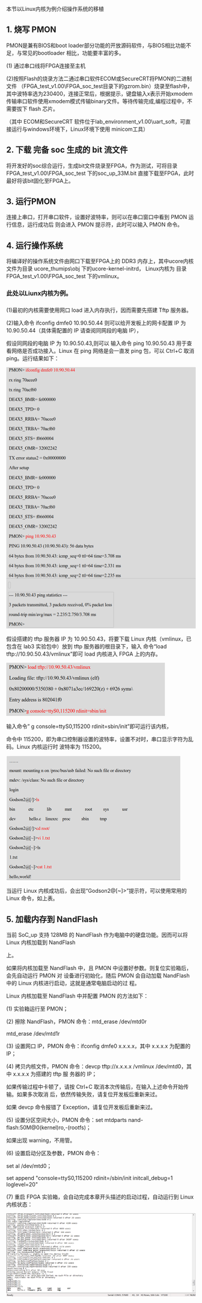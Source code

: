 本节以Linux内核为例介绍操作系统的移植

## 1. 烧写 PMON

PMON是兼有BIOS和boot loader部分功能的开放源码软件，与BIOS相比功能不足，与常见的bootloader 相比，功能要丰富的多。

\(1\) 通过串口线将FPGA连接至主机

\(2\)按照Flash的烧录方法二通过串口软件ECOM或SecureCRT将PMON的二进制文件 （FPGA\_test\_v1.00\FPGA\_soc\_test目录下的gzrom.bin）烧录至flash中，其中波特率选为230400，连接正常后，根据提示，键盘输入x表示开始xmodem传输串口软件使用xmodem模式传输binary文件。等待传输完成,编程过程中，不需要拔下 flash 芯片。

（其中 ECOM和SecureCRT 软件位于lab\_environment\_v1.00\uart\_soft，可直接运行与windows环境下，Linux环境下使用 minicom工具）

## 2. 下载 完备 soc 生成的 bit 流文件

将开发好的soc综合运行，生成bit文件烧录至FPGA，作为测试，可将目录FPGA\_test\_v1.00\FPGA\_soc\_test 下的soc\_up\_33M.bit 直接下载至FPGA，此时最好将该bit固化至FPGA上。

## 3. 运行PMON

连接上串口，打开串口软件，设置好波特率，则可以在串口窗口中看到 PMON 运行信息，运行成功后 则会进入 PMON 提示符，此时可以输入 PMON 命令。

## 4. 运行操作系统

将编译好的操作系统文件由网口下载至FPGA上的 DDR3 内存上，其中ucore内核文件为目录 ucore\_thumips\obj   下的ucore-kernel-initrd， Linux内核为 目录 FPGA\_test\_v1.00\FPGA\_soc\_test 下的vmlinux。

### 此处以Liunx内核为例。

### 

\(1\)最初的内核需要使用网口 load 进入内存执行，因而需要先搭建 Tftp 服务器。

\(2\)输入命令 ifconfig dmfe0 10.90.50.44 则可以给开发板上的网卡配置 IP 为 10.90.50.44（具体需配置的 IP 请查阅同网段的电脑 IP），

假设同网段的电脑 IP 为 10.90.50.43,则可以 输入命令 ping 10.90.50.43 用于查看网络是否成功接入。Linux 在 ping 网络是会一直发 ping 包，可以 Ctrl+C 取消 ping。运行结果如下：

![](/assets/os1)

假设搭建的 tftp 服务器 IP 为 10.90.50.43，将要下载 Linux 内核（vmlinux，已包含在 lab3 实验包中）放到 tftp 服务器的根目录下，输入 命令“load tftp://10.90.50.43/vmlinux”即可 load 内核进入 FPGA 上的内存。

![](/assets/os2)

输入命令” g console=ttyS0,115200 rdinit=sbin/init”即可运行该内核，

命令中 115200，即为串口控制器设置的波特率，设置不对时，串口显示字符为乱码。Linux 内核运行时 波特率为 115200。

![](/assets/os3)

当运行 Linux 内核成功后，会出现“Godson2@\[~\]&gt;”提示符，可以使用常用的 Linux 命令，如上表。

## 5. 加载内存到 NandFlash

当前 SoC\_up 支持 128MB 的 NandFlash 作为电脑中的硬盘功能。因而可以将 Linux 内核加载到 NandFlash

上。

如果将内核加载至 NandFlash 中，且 PMON 中设置好参数。则复位实验箱后，会先自动运行 PMON 对 设备进行初始化，随后 PMON 会自动加载 NandFlash 中的 Linux 内核进行启动，这就是通常电脑启动的过 程。

Linux 内核加载至 NandFlash 中并配置 PMON 的方法如下：

\(1\) 实验箱运行至 PMON；

\(2\) 擦除 NandFlash，PMON 命令：mtd\_erase /dev/mtd0r

mtd\_erase /dev/mtd1r

\(3\) 设置网口 IP，PMON 命令：ifconfig dmfe0 x.x.x.x，其中 x.x.x.x 为配置的 IP；

\(4\) 拷贝内核文件，PMON 命令：devcp tftp://x.x.x.x /vmlinux /dev/mtd0，其中 x.x.x.x 为搭建的 tftp 服 务器的 IP；

如果传输过程中卡顿了，请按 Ctrl+C 取消本次传输后，在输入上述命令开始传输。如果多次取消 后，依然传输失败，请复位开发板后重新来过。

如果 devcp 命令报错了 Exception，请复位开发板后重新来过。

\(5\) 设置分区空间大小，PMON 命令：set mtdparts nand-flash:50M@0\(kernel\)ro,-\(rootfs\)；

如果出现 warning，不用管。

\(6\) 设置启动分区及参数，PMON 命令：

set al /dev/mtd0；

set append "console=ttyS0,115200 rdinit=/sbin/init initcall\_debug=1 loglevel=20"

\(7\) 重启 FPGA 实验箱，会自动完成本章开头描述的启动过程，自动运行到 Linux 内核状态：

![](/assets/os4)

